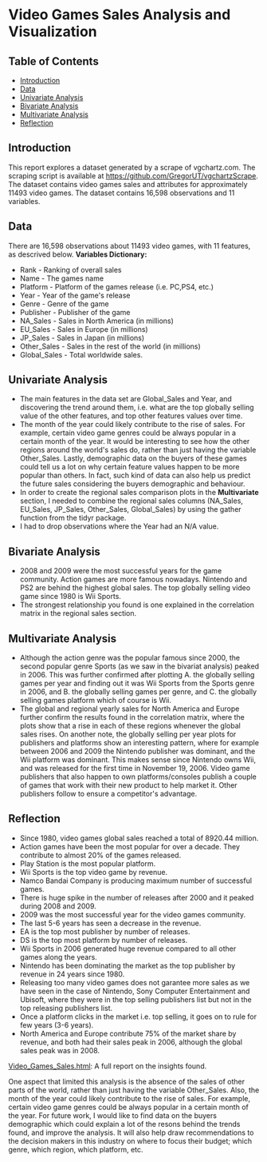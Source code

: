 # Video Games Sales Analysis and Visualization

## Table of Contents
- [Introduction](#intro)
- [Data](#data)
- [Univariate Analysis](#univariate)
- [Bivariate Analysis](#bivariate)
- [Multivariate Analysis](#multivariate)
- [Reflection](#reflection)


<a id='intro'></a>
## Introduction

This report explores a dataset generated by a scrape of vgchartz.com. The scraping script is available at https://github.com/GregorUT/vgchartzScrape. The dataset contains video games sales and attributes for approximately 11493 video games. The dataset contains 16,598 observations and 11 variables.


<a id='data'></a>
## Data

There are 16,598 observations about 11493 video games, with 11 features, as descrived below.
**Variables Dictionary:**
* Rank - Ranking of overall sales
* Name - The games name
* Platform - Platform of the games release (i.e. PC,PS4, etc.)
* Year - Year of the game's release
* Genre - Genre of the game
* Publisher - Publisher of the game
* NA_Sales - Sales in North America (in millions)
* EU_Sales - Sales in Europe (in millions)
* JP_Sales - Sales in Japan (in millions)
* Other_Sales - Sales in the rest of the world (in millions)
* Global_Sales - Total worldwide sales.


<a id='univariate'></a>
## Univariate Analysis

* The main features in the data set are Global_Sales and Year, and discovering the trend around them, i.e. what are the top globally selling value of the other features, and top other features values over time.
* The month of the year could likely contribute to the rise of sales. For example, certain video game genres could be always popular in a certain month of the year. It would be interesting to see how the other regions around the world's sales do, rather than just having the variable Other_Sales. Lastly, demographic data on the buyers of these games could tell us a lot on why certain feature values happen to be more popular than others. In fact, such kind of data can also help us predict the future sales considering the buyers demographic and behaviour.
* In order to create the regional sales comparison plots in the **Multivariate** section, I needed to combine the regional sales columns (NA_Sales, EU_Sales, JP_Sales, Other_Sales, Global_Sales) by using the gather function from the tidyr package.
* I had to drop observations where the Year had an N/A value.


<a id='bivariate'></a>
## Bivariate Analysis

* 2008 and 2009 were the most successful years for the game community. Action games are more famous nowadays. Nintendo and PS2 are behind the highest global sales. The top globally selling video game since 1980 is Wii Sports.
* The strongest relationship you found is one explained in the correlation matrix in the regional sales section.


<a id='multivariate'></a>
## Multivariate Analysis

* Although the action genre was the popular famous since 2000, the second popular genre Sports (as we saw in the bivariat analysis) peaked in 2006. This was further confirmed after plotting A. the globally selling games per year and finding out it was Wii Sports from the Sports genre in 2006, and B. the globally selling games per genre, and C. the globally selling games platform which of course is Wii.
* The global and regional yearly sales for North America and Europe further confirm the results found in the correlation matrix, where the plots show that a rise in each of these regions whenever the global sales rises. On another note, the globally selling per year plots for publishers and platforms show an interesting pattern, where for example between 2006 and 2009 the Nintendo publisher was dominant, and the Wii platform was dominant. This makes sense since Nintendo owns Wii, and was released for the first time in November 19, 2006. Video game publishers that also happen to own platforms/consoles publish a couple of games that work with their new product to help market it. Other publishers follow to ensure a competitor's advantage.


<a id='reflection'></a>
## Reflection

* Since 1980, video games global sales reached a total of 8920.44 million.
* Action games have been the most popular for over a decade. They contribute to almost 20% of the games released.
* Play Station is the most popular platform.
* Wii Sports is the top video game by revenue.
* Namco Bandai Company is producing maximum number of successful games.
* There is huge spike in the number of releases after 2000 and it peaked during 2008 and 2009.
* 2009 was the most successful year for the video games community.
* The last 5-6 years has seen a decrease in the revenue.
* EA is the top most publisher by number of releases.
* DS is the top most platform by number of releases.
* Wii Sports in 2006 generated huge revenue compared to all other games along the years.
* Nintendo has been dominating the market as the top publisher by revenue in 24 years since 1980.
* Releasing too many video games does not garantee more sales as we have seen in the case of Nintendo, Sony Computer Entertainment and Ubisoft, where they were in the top selling publishers list but not in the top releasing publishers list.
* Once a platform clicks in the market i.e. top selling, it goes on to rule for few years (3-6 years).
* North America and Europe contribute 75% of the market share by revenue, and both had their sales peak in 2006, although the global sales peak was in 2008.

[Video_Games_Sales.html](https://github.com/BayanAlArifi/Video_Games_Sales/blob/master/Video_Games_Sales.html): A full report on the insights found.

One aspect that limited this analysis is the absence of the sales of other parts of the world, rather than just having the variable Other_Sales. Also, the month of the year could likely contribute to the rise of sales. For example, certain video game genres could be always popular in a certain month of the year. For future work, I would like to find data on the buyers demographic which could explain a lot of the resons behind the trends found, and improve the analysis. It will also help draw recommendations to the decision makers in this industry on where to focus their budget; which genre, which region, which platform, etc.

